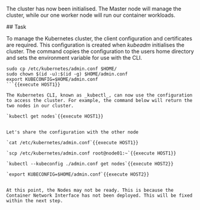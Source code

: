 The cluster has now been initialised. The Master node will manage the cluster, while our one worker node will run our container workloads.

## Task

To manage the Kubernetes cluster, the client configuration and certificates are required. This configuration is created when _kubeadm_ initialises the cluster. The command copies the configuration to the users home directory and sets the environment variable for use with the CLI.

```
sudo cp /etc/kubernetes/admin.conf $HOME/
sudo chown $(id -u):$(id -g) $HOME/admin.conf
export KUBECONFIG=$HOME/admin.conf
```{{execute HOST1}}

The Kubernetes CLI, known as _kubectl_, can now use the configuration to access the cluster. For example, the command below will return the two nodes in our cluster.

`kubectl get nodes`{{execute HOST1}}


Let's share the configuration with the other node

`cat /etc/kubernetes/admin.conf`{{execute HOST1}}

`scp /etc/kubernetes/admin.conf root@node01:~`{{execute HOST1}}

`kubectl --kubeconfig ./admin.conf get nodes`{{execute HOST2}}

`export KUBECONFIG=$HOME/admin.conf`{{execute HOST2}}


At this point, the Nodes may not be ready. This is because the Container Network Interface has not been deployed. This will be fixed within the next step.
